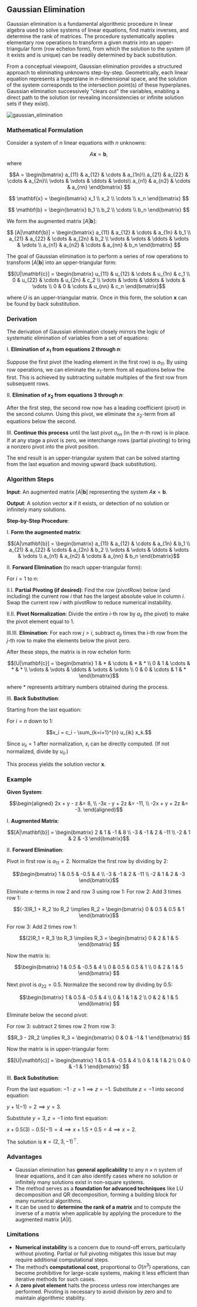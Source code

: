 ## Gaussian Elimination

Gaussian elimination is a fundamental algorithmic procedure in linear algebra used to solve systems of linear equations, find matrix inverses, and determine the rank of matrices. The procedure systematically applies elementary row operations to transform a given matrix into an upper-triangular form (row echelon form), from which the solution to the system (if it exists and is unique) can be readily determined by back substitution.

From a conceptual viewpoint, Gaussian elimination provides a structured approach to eliminating unknowns step-by-step. Geometrically, each linear equation represents a hyperplane in $n$-dimensional space, and the solution of the system corresponds to the intersection point(s) of these hyperplanes. Gaussian elimination successively "clears out" the variables, enabling a direct path to the solution (or revealing inconsistencies or infinite solution sets if they exist).

![gaussian_elimination](https://github.com/user-attachments/assets/54011276-5a17-4666-8fbf-91d92ee9c30e)

### Mathematical Formulation

Consider a system of $n$ linear equations with $n$ unknowns:

$$A\mathbf{x} = \mathbf{b},$$
where

$$A = \begin{bmatrix}
a_{11} & a_{12} & \cdots & a_{1n}\\
a_{21} & a_{22} & \cdots & a_{2n}\\
\vdots & \vdots & \ddots & \vdots\\
a_{n1} & a_{n2} & \cdots & a_{nn}
\end{bmatrix}
$$

$$
\mathbf{x} = \begin{bmatrix} x_1 \\ x_2 \\ \cdots \\ x_n \end{bmatrix}
$$

$$
\mathbf{b} = \begin{bmatrix} b_1 \\ b_2 \\ \cdots \\ b_n \end{bmatrix}
$$

We form the augmented matrix $[A|\mathbf{b}]$:

$$
[A|\mathbf{b}] = \begin{bmatrix}
a_{11} & a_{12} & \cdots & a_{1n} & b_1 \\
a_{21} & a_{22} & \cdots & a_{2n} & b_2 \\
\vdots & \vdots & \ddots & \vdots & \vdots \\
a_{n1} & a_{n2} & \cdots & a_{nn} & b_n
\end{bmatrix}
$$

The goal of Gaussian elimination is to perform a series of row operations to transform $[A|\mathbf{b}]$ into an upper-triangular form:

$$[U|\mathbf{c}] = \begin{bmatrix}
u_{11} & u_{12} & \cdots & u_{1n} & c_1 \\
0 & u_{22} & \cdots & u_{2n} & c_2 \\
\vdots & \vdots & \ddots & \vdots & \vdots \\
0 & 0 & \cdots & u_{nn} & c_n
\end{bmatrix}$$

where $U$ is an upper-triangular matrix. Once in this form, the solution $\mathbf{x}$ can be found by back substitution.

### Derivation

The derivation of Gaussian elimination closely mirrors the logic of systematic elimination of variables from a set of equations:

I. **Elimination of $x_1$ from equations 2 through $n$**:  

Suppose the first pivot (the leading element in the first row) is $a_{11}$. By using row operations, we can eliminate the $x_1$-term from all equations below the first. This is achieved by subtracting suitable multiples of the first row from subsequent rows.

II. **Elimination of $x_2$ from equations 3 through $n$**:  

After the first step, the second row now has a leading coefficient (pivot) in the second column. Using this pivot, we eliminate the $x_2$-term from all equations below the second.

III. **Continue this process** until the last pivot $a_{nn}$ (in the $n$-th row) is in place. If at any stage a pivot is zero, we interchange rows (partial pivoting) to bring a nonzero pivot into the pivot position.

The end result is an upper-triangular system that can be solved starting from the last equation and moving upward (back substitution).

### Algorithm Steps

**Input**: An augmented matrix $[A|\mathbf{b}]$ representing the system $A\mathbf{x} = \mathbf{b}$.

**Output**: A solution vector $\mathbf{x}$ if it exists, or detection of no solution or infinitely many solutions.

**Step-by-Step Procedure**:

I. **Form the augmented matrix**:

$$[A|\mathbf{b}] = \begin{bmatrix}
a_{11} & a_{12} & \cdots & a_{1n} & b_1 \\
a_{21} & a_{22} & \cdots & a_{2n} & b_2 \\
\vdots & \vdots & \ddots & \vdots & \vdots \\
a_{n1} & a_{n2} & \cdots & a_{nn} & b_n
\end{bmatrix}$$

II. **Forward Elimination** (to reach upper-triangular form):

For $i = 1$ to $n$:

II.I. **Partial Pivoting (if desired)**: Find the row (pivotRow) below (and including) the current row $i$ that has the largest absolute value in column $i$. Swap the current row $i$ with pivotRow to reduce numerical instability.

II.II. **Pivot Normalization**: Divide the entire $i$-th row by $a_{ii}$ (the pivot) to make the pivot element equal to 1.

III.III. **Elimination**: For each row $j > i$, subtract $a_{ji}$ times the $i$-th row from the $j$-th row to make the elements below the pivot zero.

After these steps, the matrix is in row echelon form:

$$[U|\mathbf{c}] = \begin{bmatrix}
1 & * & \cdots & * & * \\
0 & 1 & \cdots & * & * \\
\vdots & \vdots & \ddots & \vdots & \vdots \\
0 & 0 & \cdots & 1 & *
\end{bmatrix}$$

where $*$ represents arbitrary numbers obtained during the process.

III. **Back Substitution**:

Starting from the last equation:

For $i = n$ down to 1:

$$x_i = c_i - \sum_{k=i+1}^{n} u_{ik} x_k.$$

Since $u_{ii}=1$ after normalization, $x_i$ can be directly computed. (If not normalized, divide by $u_{ii}$.)

This process yields the solution vector $\mathbf{x}$.

### Example

**Given System**:

$$\begin{aligned}
2x + y - z &= 8, \\
-3x - y + 2z &= -11, \\
-2x + y + 2z &= -3.
\end{aligned}$$

I. **Augmented Matrix**:

$$[A|\mathbf{b}] = \begin{bmatrix}
2 & 1 & -1 & 8 \\
-3 & -1 & 2 & -11 \\
-2 & 1 & 2 & -3
\end{bmatrix}$$

II. **Forward Elimination**:

Pivot in first row is $a_{11} = 2$. Normalize the first row by dividing by 2:

$$\begin{bmatrix}
1 & 0.5 & -0.5 & 4 \\
-3 & -1 & 2 & -11 \\
-2 & 1 & 2 & -3
\end{bmatrix}$$

Eliminate $x$-terms in row 2 and row 3 using row 1:
For row 2: Add 3 times row 1:

$$(-3)R_1 + R_2 \to R_2 \implies
R_2 = \begin{bmatrix}
0 & 0.5 & 0.5 & 1
\end{bmatrix}$$
  
For row 3: Add 2 times row 1:

$$(2)R_1 + R_3 \to R_3 \implies
R_3 = \begin{bmatrix}
0 & 2 & 1 & 5
\end{bmatrix}
$$

Now the matrix is:

$$\begin{bmatrix}
1 & 0.5 & -0.5 & 4 \\
0 & 0.5 & 0.5 & 1 \\
0 & 2 & 1 & 5
\end{bmatrix}
$$

Next pivot is $a_{22} = 0.5$. Normalize the second row by dividing by 0.5:

$$\begin{bmatrix}
1 & 0.5 & -0.5 & 4 \\
0 & 1 & 1 & 2 \\
0 & 2 & 1 & 5
\end{bmatrix}
$$

Eliminate below the second pivot:

For row 3: subtract 2 times row 2 from row 3:

$$R_3 - 2R_2 \implies R_3 = \begin{bmatrix}
0 & 0 & -1 & 1
\end{bmatrix}
$$

Now the matrix is in upper-triangular form:

$$[U|\mathbf{c}] = \begin{bmatrix}
1 & 0.5 & -0.5 & 4 \\
0 & 1 & 1 & 2 \\
0 & 0 & -1 & 1
\end{bmatrix}
$$

III. **Back Substitution**:

From the last equation: $-1 \cdot z = 1 \implies z = -1$.
Substitute $z = -1$ into second equation:

$y + 1(-1) = 2 \implies y = 3$.

Substitute $y = 3, z = -1$ into first equation:  

$x + 0.5(3) -0.5(-1) = 4 \implies x + 1.5 + 0.5 = 4 \implies x = 2$.

The solution is $\mathbf{x} = (2, 3, -1)^\top$.

### Advantages

- Gaussian elimination has **general applicability** to any $n \times n$ system of linear equations, and it can also identify cases where no solution or infinitely many solutions exist in non-square systems.
- The method serves as a **foundation for advanced techniques** like LU decomposition and QR decomposition, forming a building block for many numerical algorithms.
- It can be used to **determine the rank of a matrix** and to compute the inverse of a matrix when applicable by applying the procedure to the augmented matrix $[A | I]$.

### Limitations

- **Numerical instability** is a concern due to round-off errors, particularly without pivoting. Partial or full pivoting mitigates this issue but may require additional computational steps.
- The method’s **computational cost**, proportional to $O(n^3)$ operations, can become prohibitive for large-scale systems, making it less efficient than iterative methods for such cases.
- A **zero pivot element** halts the process unless row interchanges are performed. Pivoting is necessary to avoid division by zero and to maintain algorithmic stability.

